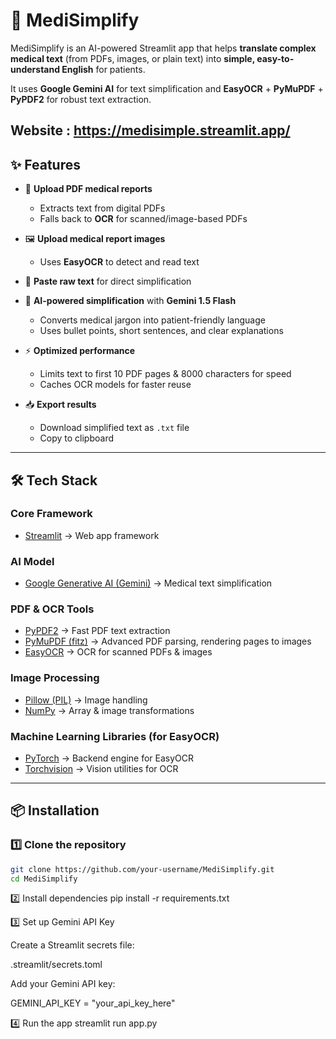 # 🏥 MediSimplify

MediSimplify is an AI-powered Streamlit app that helps **translate complex medical text** (from PDFs, images, or plain text) into **simple, easy-to-understand English** for patients.  

It uses **Google Gemini AI** for text simplification and **EasyOCR** + **PyMuPDF** + **PyPDF2** for robust text extraction.


Website : https://medisimple.streamlit.app/
---

## ✨ Features

- 📄 **Upload PDF medical reports**  
  - Extracts text from digital PDFs  
  - Falls back to **OCR** for scanned/image-based PDFs  

- 🖼️ **Upload medical report images**  
  - Uses **EasyOCR** to detect and read text  

- 📝 **Paste raw text** for direct simplification  

- 🤖 **AI-powered simplification** with **Gemini 1.5 Flash**  
  - Converts medical jargon into patient-friendly language  
  - Uses bullet points, short sentences, and clear explanations  

- ⚡ **Optimized performance**  
  - Limits text to first 10 PDF pages & 8000 characters for speed  
  - Caches OCR models for faster reuse  

- 📥 **Export results**  
  - Download simplified text as `.txt` file  
  - Copy to clipboard  

---

## 🛠️ Tech Stack

### Core Framework
- [Streamlit](https://streamlit.io/) → Web app framework  

### AI Model
- [Google Generative AI (Gemini)](https://ai.google.dev/) → Medical text simplification  

### PDF & OCR Tools
- [PyPDF2](https://pypi.org/project/PyPDF2/) → Fast PDF text extraction  
- [PyMuPDF (fitz)](https://pymupdf.readthedocs.io/) → Advanced PDF parsing, rendering pages to images  
- [EasyOCR](https://github.com/JaidedAI/EasyOCR) → OCR for scanned PDFs & images  

### Image Processing
- [Pillow (PIL)](https://pypi.org/project/Pillow/) → Image handling  
- [NumPy](https://numpy.org/) → Array & image transformations  

### Machine Learning Libraries (for EasyOCR)
- [PyTorch](https://pytorch.org/) → Backend engine for EasyOCR  
- [Torchvision](https://pytorch.org/vision/stable/index.html) → Vision utilities for OCR  

---

## 📦 Installation

### 1️⃣ Clone the repository
```bash
git clone https://github.com/your-username/MediSimplify.git
cd MediSimplify
```
2️⃣ Install dependencies
pip install -r requirements.txt

3️⃣ Set up Gemini API Key

Create a Streamlit secrets file:

.streamlit/secrets.toml


Add your Gemini API key:

GEMINI_API_KEY = "your_api_key_here"

4️⃣ Run the app
streamlit run app.py
